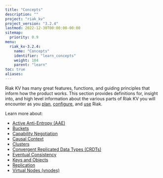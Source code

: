 ```yaml
---
title: "Concepts"
description: ""
project: "riak_kv"
project_version: "3.2.4"
lastmod: 2022-12-30T00:00:00-00:00
sitemap:
  priority: 0.9
menu:
  riak_kv-3.2.4:
    name: "Concepts"
    identifier: "learn_concepts"
    weight: 104
    parent: "learn"
toc: true
aliases:
---
```


[concept aae]: {{<baseurl>}}riak/kv/3.2.4/learn/concepts/active-anti-entropy
[concept buckets]: {{<baseurl>}}riak/kv/3.2.4/learn/concepts/buckets
[concept cap neg]: {{<baseurl>}}riak/kv/3.2.4/learn/concepts/capability-negotiation
[concept causal context]: {{<baseurl>}}riak/kv/3.2.4/learn/concepts/causal-context
[concept clusters]: {{<baseurl>}}riak/kv/3.2.4/learn/concepts/clusters
[concept crdts]: {{<baseurl>}}riak/kv/3.2.4/learn/concepts/crdts
[concept eventual consistency]: {{<baseurl>}}riak/kv/3.2.4/learn/concepts/eventual-consistency
[concept keys objects]: {{<baseurl>}}riak/kv/3.2.4/learn/concepts/keys-and-objects
[concept replication]: {{<baseurl>}}riak/kv/3.2.4/learn/concepts/replication
[concept strong consistency]: {{<baseurl>}}riak/kv/3.2.4/using/reference/strong-consistency
[concept vnodes]: {{<baseurl>}}riak/kv/3.2.4/learn/concepts/vnodes
[config index]: {{<baseurl>}}riak/kv/3.2.4/configuring
[plan index]: {{<baseurl>}}riak/kv/3.2.4/setup/planning
[use index]: {{<baseurl>}}riak/kv/3.2.4/using/

Riak KV has many great features, functions, and guiding principles that inform how the product works. This section provides definitions for, insight into, and high level information about the various parts of Riak KV you will encounter as you [plan][plan index], [configure][config index], and [use][use index] Riak.

Learn more about:

* [Active Anti-Entropy (AAE)][concept aae]
* [Buckets][concept buckets]
* [Capability Negotiation][concept cap neg]
* [Causal Context][concept causal context]
* [Clusters][concept clusters]
* [Convergent Replicated Data Types (CRDTs)][concept crdts]
* [Eventual Consistency][concept eventual consistency]
* [Keys and Objects][concept keys objects]
* [Replication][concept replication]
* [Virtual Nodes (vnodes)][concept vnodes]

